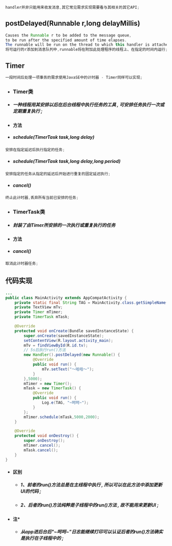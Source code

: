 ```java
handler并非只能用来收发消息,其它常见需求实现需要看与其相关的其它API;
```

## postDelayed\(Runnable r,long delayMillis\)

```java
Causes the Runnable r to be added to the message queue, 
to be run after the specified amount of time elapses.
The runnable will be run on the thread to which this handler is attached.
将可运行的r添加到消息队列中,runnable将在附加此处理程序的线程上、在指定的时间内运行;
```

## Timer

```java
一段时间后处理一项事务的需求使用JavaSE中的计时器 - Timer同样可以实现;
```

* ### Timer类
* ##### 一种线程用其安排以后在后台线程中执行任务的工具 , 可安排任务执行一次或定期重复执行 ;
* #### 方法
* ##### schedule\(TimerTask task,long delay\)

```java
安排在指定延迟后执行指定的任务;
```

* ##### schedule\(TimerTask task,long delay,long period\)

```java
安排指定的任务从指定的延迟后开始进行重复的固定延迟执行;
```

* ##### cancel\(\)

```java
终止此计时器,丢弃所有当前已安排的任务;
```

* ### TimerTask类
* ##### 封装了由Timer所安排的一次执行或重复执行的任务
* #### 方法
* ##### cancel\(\)

```java
取消此计时器任务;
```

## 代码实现

```java
...
public class MainActivity extends AppCompatActivity {
    private static final String TAG = MainActivity.class.getSimpleName();
    private TextView mTv;
    private Timer mTimer;
    private TimerTask mTask;

    @Override
    protected void onCreate(Bundle savedInstanceState) {
        super.onCreate(savedInstanceState);
        setContentView(R.layout.activity_main);
        mTv = findViewById(R.id.tv);
        // 5s后执行run()方法
        new Handler().postDelayed(new Runnable() {
            @Override
            public void run() {
                mTv.setText("～哈哈～");
            }
        },5000);
        mTimer = new Timer();
        mTask = new TimerTask() {
            @Override
            public void run() {
                Log.e(TAG, "~呵呵~");
            }
        };
        mTimer.schedule(mTask,5000,2000);
    }

    @Override
    protected void onDestroy() {
        super.onDestroy();
        mTimer.cancel();
        mTask.cancel();
    }
}
```

* #### 区别

  * ##### 1、前者的run\(\)方法总是在主线程中执行 , 所以可以在此方法中添加更新UI的代码 ;
  * ##### 2、后者的run\(\)方法纯粹是子线程中的run\(\)方法 , 故不能用来更新UI ;
* #### 注\*

  * ##### 从app进后台后"~呵呵~"日志能继续打印可以认证后者的run\(\)方法确实是执行在子线程中的 ; 



